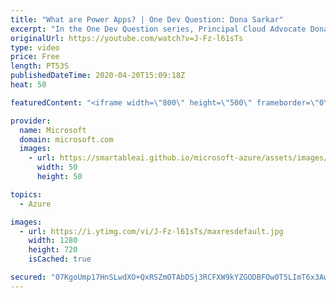 ```yaml
---
title: "What are Power Apps? | One Dev Question: Dona Sarkar"
excerpt: "In the One Dev Question series, Principal Cloud Advocate Dona Sarkar explains what Power Apps are.    For more information, visit: https://powerapps.microsoft.com/?WT.mc_id=onedevquestion-c9-donasa Try Azure for free: https://aka.ms/TryAzure7"
originalUrl: https://youtube.com/watch?v=J-Fz-l61sTs
type: video
price: Free
length: PT53S
publishedDateTime: 2020-04-20T15:09:18Z
heat: 50

featuredContent: "<iframe width=\"800\" height=\"500\" frameborder=\"0\" src=\"https://www.youtube.com/embed/J-Fz-l61sTs\" allow=\"accelerometer; autoplay; encrypted-media; gyroscope; picture-in-picture\" allowfullscreen></iframe>"

provider:
  name: Microsoft
  domain: microsoft.com
  images:
    - url: https://smartableai.github.io/microsoft-azure/assets/images/organizations/microsoft.com-50x50.jpg
      width: 50
      height: 50

topics:
  - Azure

images:
  - url: https://i.ytimg.com/vi/J-Fz-l61sTs/maxresdefault.jpg
    width: 1280
    height: 720
    isCached: true

secured: "07KgoUmp17HnSLwdXO+QxRSZmOTAbDSj3RCFXW9kYZGODBFOw0T5LImT6x3AwJu2VQdoaI5vfu4hbS8o0iLbb4stXmFLeCR0itvfJ8uDR2TJPEa2n40aF14DGZKWD7mr+11531jJpgxevQN1i2bKsYkiYnp6OTzCvPcRkYGIScC36PljeMFWS80MIWfA0iFaxuxWhwe9kI0kMI+Cx8FTGBpfc22XazlE2jV5f9B/HXO0Pmbfo33HZkqpE/QJsmn0JbHIX2tIaCHM/scBi08Qs7c6BQkIlseNHpgm++gLarlc6ynLeeDjNgRWbRLtsvaGJGbFVSCyVgohMwPyEEfIO8fxb3ykaM+wFlRw2LyIyYGfFukXTsnIhzbTJTQtRyrzpWUbaaKSlftnU2oQYUGv9CdLg7bhRR+UoqaPy1mms1I=;ABSUCPAaDKxt5ImGeE+oUA=="
---
```


